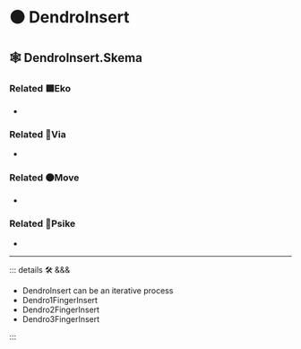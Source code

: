 # 🟠 <move>DendroInsert</move>

## 🕸 DendroInsert.Skema

### Related 🟩<eko>Eko</eko>

-

### Related 🔻<via>Via</via>

-

### Related 🟠<move>Move</move>

-

### Related 💜<psike>Psike</psike>

-

---

<!-- =================================================== -->
<!-- =================================================== -->
<!-- =================================================== -->
<!-- =================================================== -->
<!-- =================================================== -->
::: details 🛠 <dev>&&&</dev>

- DendroInsert can be an iterative process
- Dendro1FingerInsert
- Dendro2FingerInsert
- Dendro3FingerInsert

:::

